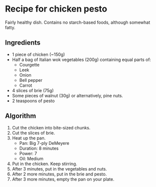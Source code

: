 Recipe for chicken pesto
========================
Fairly healthy dish. Contains no starch-based foods, although somewhat fatty.

Ingredients
-----------
- 1 piece of chicken (~150g)
- Half a bag of Italian wok vegetables (200g) containing equal parts of:
  - Courgette
  - Leek
  - Onion
  - Bell pepper
  - Carrot
- 4 slices of brie (75g)
- Some pieces of walnut (30g) or alternatively, pine nuts.
- 2 teaspoons of pesto

Algorithm
---------
1. Cut the chicken into bite-sized chunks.
2. Cut the slices of brie.
3. Heat up the pan.
	- Pan: Big 7-ply DeMeyere
	- Duration: 8 minutes
	- Power: 7
	- Oil: Medium
4. Put in the chicken. Keep stirring.
5. After 3 minutes, put in the vegetables and nuts.
6. After 2 more minutes, put in the brie and pesto.
7. After 3 more minutes, empty the pan on your plate.